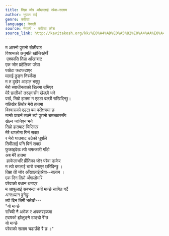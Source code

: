```yaml
---
title: तिम्रा जोर आँखालाई परेवा–सलाम
author: भूपाल राई
genre: कविता
language: नेपाली
source: नेपाली - कविता कोश
source_link: http://kavitakosh.org/kk/%E0%A4%AD%E0%A5%82%E0%A4%AA%E0%A4%BE%E0%A4%B2_%E0%A4%B0%E0%A4%BE%E0%A4%88
---
```


म आफ्नो पुरानो खेतीबाट  
विश्रामको अनुमति खोजिरहेथेँ  
 एक्कासि तिम्रा आँखाबाट  
एक जोर प्रहेलिका परेवा  
पखेटा फटफटाएर  
मलाई ठुङ्न निस्कँदा  
म त दुखेर आहाल भएछु  
मेरो स्वाधीनताको डिलमा उभिएर  
मेरै छातीको तरङ्गसँग खेल्छौ भने  
पर्ख, तिम्रो हातमा म एउटा बल्छी राखिदिन्छु।  
यतिखेर तिम्रोर मेरो हातमा  
विश्वासको एउटा बम परीक्षणमा छ  
मान्छे पछार्न सक्ने त्यो पुरानो चमत्कारसँग  
खेल्न जानिएन भने  
तिम्रो हातबाट चिप्लिएर  
मेरै थाप्लोमा गिर्न सक्छ  
र मेरो घातबाट उठेको धूवाँले  
तिमीलाई पनि पिर्न सक्छ  
फुकाइदेऊ त्यो चमत्कारी गाँठो  
अब मेरै हातमा  
 हत्केलाभरि प्रीतिका जोर परेवा डाकेर  
म त्यो बमलाई चारो बनाएर छरिदिन्छु ।  
तिम्रा ती जोर आँखालाईपरेवा--सलाम ।  
एक दिन तिम्रो अँगालोभरि  
परेवाको बथान थमाएर  
म आफूलाई सबभन्दा धनी मान्छे साबित गर्दै  
अन्तध्र्यान हुनेछु  
त्यो दिन तिमी भन्नेछौ---  
"यो मान्छे  
साँच्ची नै अभेक र अक्करहरूमा  
ह्दयको झोलुङ्गे टाङ्दो रै'छ  
यो मान्छे  
परेवाको सलाम चढाउँदो रै'छ ।"
